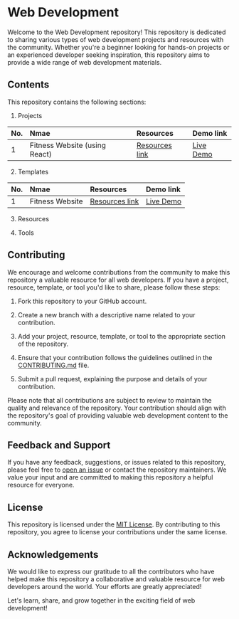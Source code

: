 # Web Development 

Welcome to the Web Development repository! This repository is dedicated to sharing various types of web development projects and resources with the community. Whether you're a beginner looking for hands-on projects or an experienced developer seeking inspiration, this repository aims to provide a wide range of web development materials.

## Contents

This repository contains the following sections:

1. Projects

| No.  | Nmae                        | Resources | Demo link |
| :--- | :------------------------------ | :--------- | :------- |
| 1 | Fitness Website (using React) | [Resources link](https://github.com/HimeshKohad/Fit-Fusion) | [Live Demo](https://fitfusion.pages.dev/) |

2. Templates

| No.  | Nmae                        | Resources | Demo link |
| :--- | :------------------------------ | :--------- | :------- |
| 1 | Fitness Website | [Resources link](https://github.com/Krips24/FitNation-website) | [Live Demo](https://fit-nation.pages.dev/) |


3. Resources

4. Tools 

## Contributing

We encourage and welcome contributions from the community to make this repository a valuable resource for all web developers. If you have a project, resource, template, or tool you'd like to share, please follow these steps:

1. Fork this repository to your GitHub account.

2. Create a new branch with a descriptive name related to your contribution.

3. Add your project, resource, template, or tool to the appropriate section of the repository.

4. Ensure that your contribution follows the guidelines outlined in the [CONTRIBUTING.md](CONTRIBUTING.md) file.

5. Submit a pull request, explaining the purpose and details of your contribution.

Please note that all contributions are subject to review to maintain the quality and relevance of the repository. Your contribution should align with the repository's goal of providing valuable web development content to the community.

## Feedback and Support

If you have any feedback, suggestions, or issues related to this repository, please feel free to [open an issue](https://github.com/your-username/web-development/issues) or contact the repository maintainers. We value your input and are committed to making this repository a helpful resource for everyone.

## License

This repository is licensed under the [MIT License](LICENSE). By contributing to this repository, you agree to license your contributions under the same license.

## Acknowledgements

We would like to express our gratitude to all the contributors who have helped make this repository a collaborative and valuable resource for web developers around the world. Your efforts are greatly appreciated!

Let's learn, share, and grow together in the exciting field of web development!
